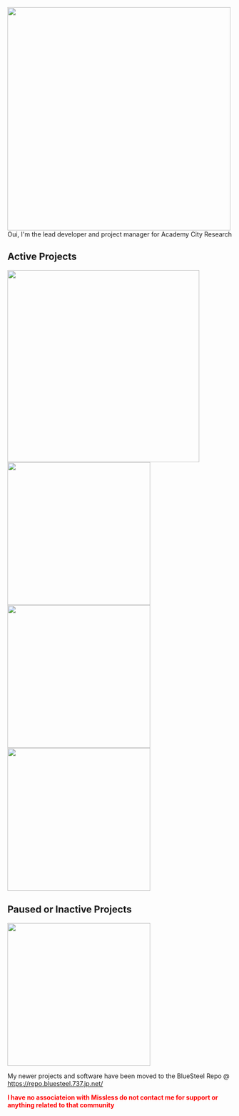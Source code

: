 <img width="500" src="https://user-images.githubusercontent.com/15165770/195558204-ed11d20b-1ee2-4d2c-9e50-331a1d6bdeea.png"><br/>
Oui, I'm the lead developer and project manager for Academy City Research<br/>

## Active Projects
<img src="https://user-images.githubusercontent.com/15165770/176505424-2e88c783-7294-48d9-bb0d-ce8da8ae0302.png" width="430" /><br/>
<img width="320" src="https://user-images.githubusercontent.com/15165770/195559276-5657771b-8e31-4818-bc96-030351e57933.png" width="450"><br/>
<img width="320" src="https://user-images.githubusercontent.com/15165770/211075998-eef8e302-768c-4a78-8de3-fc287bade11d.png" width="450"><br/>
<img width="320" src="https://user-images.githubusercontent.com/15165770/195559103-eb712a81-0076-4874-9b57-acd8c209d1cc.png" width="450"><br/>

## Paused or Inactive Projects
<img width="320" src="https://user-images.githubusercontent.com/15165770/195558788-48c7bd2e-8184-40ee-8866-22de37a550f0.png" width="450"><br/>

My newer projects and software have been moved to the BlueSteel Repo @ <a href="https://repo.bluesteel.737.jp.net/">https://repo.bluesteel.737.jp.net/</a>

<b style="color: red;">I have no associateion with Missless do not contact me for support or anything related to that community</b>
<!--
**UiharuKazari2008/UiharuKazari2008** is a ✨ _special_ ✨ repository because its `README.md` (this file) appears on your GitHub profile.

Here are some ideas to get you started:

- 🔭 I’m currently working on ...
- 🌱 I’m currently learning ...
- 👯 I’m looking to collaborate on ...
- 🤔 I’m looking for help with ...
- 💬 Ask me about ...
- 📫 How to reach me: ...
- 😄 Pronouns: ...
- ⚡ Fun fact: ...
-->

